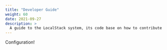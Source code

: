 ```yaml
---
title: "Developer Guide"
weight: 60
date: 2021-09-27
description: >
  A guide to the LocalStack system, its code base on how to contribute to the project.
---
```


Configuration!
